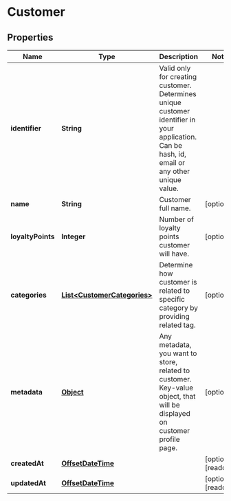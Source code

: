 

# Customer

## Properties

Name | Type | Description | Notes
------------ | ------------- | ------------- | -------------
**identifier** | **String** | Valid only for creating customer. Determines unique customer identifier in your application. Can be hash, id, email or any other unique value. | 
**name** | **String** | Customer full name. |  [optional]
**loyaltyPoints** | **Integer** | Number of loyalty points customer will have. |  [optional]
**categories** | [**List&lt;CustomerCategories&gt;**](CustomerCategories.md) | Determine how customer is related to specific category by providing related tag. |  [optional]
**metadata** | [**Object**](.md) | Any metadata, you want to store, related to customer. Key-value object, that will be displayed on customer profile page. |  [optional]
**createdAt** | [**OffsetDateTime**](OffsetDateTime.md) |  |  [optional] [readonly]
**updatedAt** | [**OffsetDateTime**](OffsetDateTime.md) |  |  [optional] [readonly]




